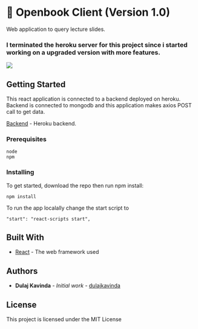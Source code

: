 # 📝 Openbook Client (Version 1.0) 

Web application to query lecture slides.

### I terminated the heroku server for this project since i started working on a upgraded version with more features.

<img src='public/captured.gif' />

## Getting Started

This react application is connected to a backend deployed on heroku. Backend is connected to mongodb and this application makes axios POST call to get data.

[Backend](https://openbook-searcher.herokuapp.com/) - Heroku backend.

### Prerequisites

```
node
npm
```

### Installing

To get started, download the repo then run npm install:

```
npm install
```

To run the app localally change the start script to 

```
"start": "react-scripts start",
```

## Built With

* [React](https://reactjs.org) - The web framework used

## Authors

* **Dulaj Kavinda** - *Initial work* - [dulajkavinda](https://github.com/dulajkavinda)

## License

This project is licensed under the MIT License

